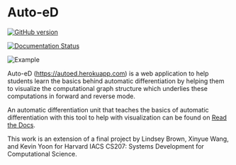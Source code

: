 # Auto-eD
[![GitHub version](https://badge.fury.io/gh/conventional-changelog%2Fstandard-version.svg)](https://badge.fury.io/gh/conventional-changelog%2Fstandard-version)

[![Documentation Status](https://readthedocs.org/projects/auto-ed/badge/?version=latest)](https://auto-ed.readthedocs.io/en/latest/?badge=latest)

![Example](AutoEdCover.png)

Auto-eD (https://autoed.herokuapp.com) is a web application to help students learn the basics behind automatic differentiation by helping them to visualize the computational graph structure which underlies these computations in forward and reverse mode.

An automatic differentiation unit that teaches the basics of automatic differentiation with this tool to help with visualization can be found on [Read the Docs](https://auto-ed.readthedocs.io/en/latest/).

This work is an extension of a final project by Lindsey Brown, Xinyue Wang, and Kevin Yoon for Harvard IACS CS207: Systems Development for Computational Science. 
